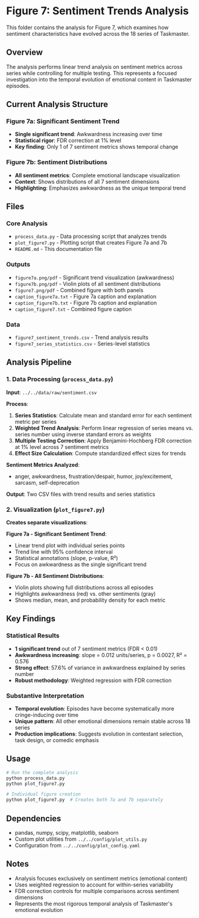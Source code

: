 # Figure 7: Sentiment Trends Analysis

This folder contains the analysis for Figure 7, which examines how sentiment characteristics have evolved across the 18 series of Taskmaster.

## Overview

The analysis performs linear trend analysis on sentiment metrics across series while controlling for multiple testing. This represents a focused investigation into the temporal evolution of emotional content in Taskmaster episodes.

## Current Analysis Structure

### Figure 7a: Significant Sentiment Trend
- **Single significant trend**: Awkwardness increasing over time
- **Statistical rigor**: FDR correction at 1% level
- **Key finding**: Only 1 of 7 sentiment metrics shows temporal change

### Figure 7b: Sentiment Distributions  
- **All sentiment metrics**: Complete emotional landscape visualization
- **Context**: Shows distributions of all 7 sentiment dimensions
- **Highlighting**: Emphasizes awkwardness as the unique temporal trend

## Files

### Core Analysis
- `process_data.py` - Data processing script that analyzes trends
- `plot_figure7.py` - Plotting script that creates Figure 7a and 7b
- `README.md` - This documentation file

### Outputs
- `figure7a.png/pdf` - Significant trend visualization (awkwardness)
- `figure7b.png/pdf` - Violin plots of all sentiment distributions
- `figure7.png/pdf` - Combined figure with both panels
- `caption_figure7a.txt` - Figure 7a caption and explanation
- `caption_figure7b.txt` - Figure 7b caption and explanation
- `caption_figure7.txt` - Combined figure caption

### Data
- `figure7_sentiment_trends.csv` - Trend analysis results
- `figure7_series_statistics.csv` - Series-level statistics

## Analysis Pipeline

### 1. Data Processing (`process_data.py`)

**Input**: `../../data/raw/sentiment.csv`

**Process**:
1. **Series Statistics**: Calculate mean and standard error for each sentiment metric per series
2. **Weighted Trend Analysis**: Perform linear regression of series means vs. series number using inverse standard errors as weights
3. **Multiple Testing Correction**: Apply Benjamini-Hochberg FDR correction at 1% level across 7 sentiment metrics
4. **Effect Size Calculation**: Compute standardized effect sizes for trends

**Sentiment Metrics Analyzed**:
- anger, awkwardness, frustration/despair, humor, joy/excitement, sarcasm, self-deprecation

**Output**: Two CSV files with trend results and series statistics

### 2. Visualization (`plot_figure7.py`)

**Creates separate visualizations**:

**Figure 7a - Significant Sentiment Trend**:
- Linear trend plot with individual series points
- Trend line with 95% confidence interval  
- Statistical annotations (slope, p-value, R²)
- Focus on awkwardness as the single significant trend

**Figure 7b - All Sentiment Distributions**:
- Violin plots showing full distributions across all episodes
- Highlights awkwardness (red) vs. other sentiments (gray)
- Shows median, mean, and probability density for each metric

## Key Findings

### Statistical Results
- **1 significant trend** out of 7 sentiment metrics (FDR < 0.01)
- **Awkwardness increasing**: slope = 0.012 units/series, p = 0.0027, R² = 0.576
- **Strong effect**: 57.6% of variance in awkwardness explained by series number
- **Robust methodology**: Weighted regression with FDR correction

### Substantive Interpretation
- **Temporal evolution**: Episodes have become systematically more cringe-inducing over time
- **Unique pattern**: All other emotional dimensions remain stable across 18 series
- **Production implications**: Suggests evolution in contestant selection, task design, or comedic emphasis

## Usage

```bash
# Run the complete analysis
python process_data.py
python plot_figure7.py

# Individual figure creation
python plot_figure7.py  # Creates both 7a and 7b separately
```

## Dependencies

- pandas, numpy, scipy, matplotlib, seaborn
- Custom plot utilities from `../../config/plot_utils.py`
- Configuration from `../../config/plot_config.yaml`

## Notes

- Analysis focuses exclusively on sentiment metrics (emotional content)
- Uses weighted regression to account for within-series variability
- FDR correction controls for multiple comparisons across sentiment dimensions
- Represents the most rigorous temporal analysis of Taskmaster's emotional evolution 